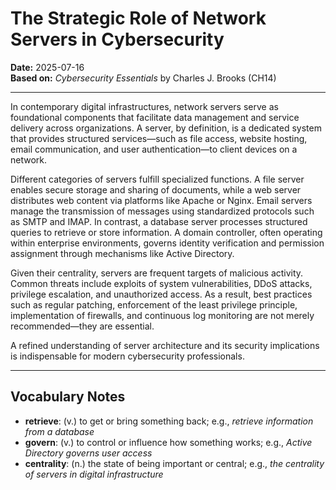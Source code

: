 # The Strategic Role of Network Servers in Cybersecurity  
**Date:** 2025-07-16  
**Based on:** *Cybersecurity Essentials* by Charles J. Brooks (CH14)

---

In contemporary digital infrastructures, network servers serve as foundational components that facilitate data management and service delivery across organizations. A server, by definition, is a dedicated system that provides structured services—such as file access, website hosting, email communication, and user authentication—to client devices on a network.

Different categories of servers fulfill specialized functions. A file server enables secure storage and sharing of documents, while a web server distributes web content via platforms like Apache or Nginx. Email servers manage the transmission of messages using standardized protocols such as SMTP and IMAP. In contrast, a database server processes structured queries to retrieve or store information. A domain controller, often operating within enterprise environments, governs identity verification and permission assignment through mechanisms like Active Directory.

Given their centrality, servers are frequent targets of malicious activity. Common threats include exploits of system vulnerabilities, DDoS attacks, privilege escalation, and unauthorized access. As a result, best practices such as regular patching, enforcement of the least privilege principle, implementation of firewalls, and continuous log monitoring are not merely recommended—they are essential.

A refined understanding of server architecture and its security implications is indispensable for modern cybersecurity professionals.

---

## Vocabulary Notes

- **retrieve**: (v.) to get or bring something back; e.g., *retrieve information from a database*
- **govern**: (v.) to control or influence how something works; e.g., *Active Directory governs user access*
- **centrality**: (n.) the state of being important or central; e.g., *the centrality of servers in digital infrastructure*
